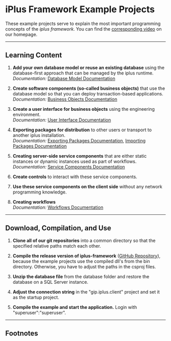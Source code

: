 # iPlus Framework Example Projects

These example projects serve to explain the most important programming concepts of the *iplus framework*. You can find the [corresponding video][9] on our homepage.

---

## Learning Content

1. **Add your own database model or reuse an existing database** using the database-first approach that can be managed by the iplus runtime.  
   *Documentation:* [Database Model Documentation][1]

2. **Create software components (so-called business objects)** that use the database model so that you can deploy transaction-based applications.  
   *Documentation:* [Business Objects Documentation][2]

3. **Create a user interface for business objects** using the engineering environment.  
   *Documentation:* [User Interface Documentation][3]

4. **Exporting packages for distribution** to other users or transport to another iplus installation.  
   *Documentation:* [Exporting Packages Documentation][4], [Importing Packages Documentation][5]

5. **Creating server-side service components** that are either static instances or dynamic instances used as part of workflows.  
   *Documentation:* [Service Components Documentation][6]

6. **Create controls** to interact with these service components.

7. **Use these service components on the client side** without any network programming knowledge.

8. **Creating workflows**  
   *Documentation:* [Workflows Documentation][7]

---

## Download, Compilation, and Use

1. **Clone all of our git repositories** into a common directory so that the specified relative paths match each other.

2. **Compile the release version of iplus-framework** ([GitHub Repository][8]), because the example projects use the compiled dll's from the bin directory. Otherwise, you have to adjust the paths in the csproj files.

3. **Unzip the database file** from the database folder and restore the database on a SQL Server instance.

4. **Adjust the connection string** in the "gip.iplus.client" project and set it as the startup project.

5. **Compile the example and start the application.** Login with "superuser":"superuser".

---

## Footnotes

[1]: https://iplus-framework.com/en/documentation/Read/Index/View/6a220db6-a767-40bb-bf95-395e4a289881?chapterID=55619434-4ba5-4f48-8692-439b6f5f3343
[2]: https://iplus-framework.com/en/documentation/Read/Index/View/6a220db6-a767-40bb-bf95-395e4a289881?chapterID=3bdf516c-3c64-449d-a62e-74e6ce1fa956
[3]: https://iplus-framework.com/en/documentation/Read/Index/View/6a220db6-a767-40bb-bf95-395e4a289881?chapterID=f209b7e4-8438-4aeb-bb6a-60e6fec0394c
[4]: https://iplus-framework.com/en/documentation/Read/Index/View/641612af-c7d7-433a-b804-e2a55c17c768
[5]: https://iplus-framework.com/en/documentation/Read/Index/View/7355fbf6-19c7-486d-8769-968cbf83d2e2
[6]: https://iplus-framework.com/en/documentation/Read/Index/View/6a220db6-a767-40bb-bf95-395e4a289881?chapterID=bc346f21-e380-4da1-8476-4bc4850fe051
[7]: https://iplus-framework.com/en/documentation/Read/Index/View/19c44981-6318-4430-8a38-59eb37251156?workspaceSchemaID=5a70a086-3f63-4ce9-8e3c-620d5d1e1884
[8]: https://github.com/iplus-framework/iPlus
[9]: https://iplus-framework.com/en/Home/Index/View?section=F%C3%BCr%20Entwickler#b96f0ecd-0f0a-4295-993a-37de35ab59e1

